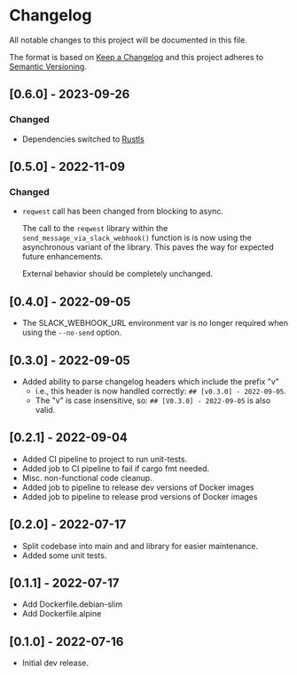 # Changelog
All notable changes to this project will be documented in this file.

The format is based on [Keep a Changelog](http://keepachangelog.com/en/1.0.0/)
and this project adheres to [Semantic Versioning](http://semver.org/spec/v2.0.0.html).

## [0.6.0] - 2023-09-26
### Changed
- Dependencies switched to [Rustls](https://github.com/rustls/rustls)

## [0.5.0] - 2022-11-09
### Changed
- `reqwest` call has been changed from blocking to async.

   The call to the `reqwest` library within the
   `send_message_via_slack_webhook()` function is is now using the asynchronous
   variant of the library. This paves the way for expected future enhancements.

   External behavior should be completely unchanged.

## [0.4.0] - 2022-09-05
- The SLACK_WEBHOOK_URL environment var is no longer required when using the
  `--no-send` option.

## [0.3.0] - 2022-09-05
- Added ability to parse changelog headers which include the prefix "v"
  - i.e., this header is now handled correctly: `## [v0.3.0] - 2022-09-05`.
  - The "v" is case insensitive, so: `## [V0.3.0] - 2022-09-05` is also valid.

## [0.2.1] - 2022-09-04
- Added CI pipeline to project to run unit-tests.
- Added job to CI pipeline to fail if cargo fmt needed.
- Misc. non-functional code cleanup.
- Added job to pipeline to release dev versions of Docker images
- Added job to pipeline to release prod versions of Docker images

## [0.2.0] - 2022-07-17
- Split codebase into main and and library for easier maintenance.
- Added some unit tests.

## [0.1.1] - 2022-07-17
- Add Dockerfile.debian-slim
- Add Dockerfile.alpine

## [0.1.0] - 2022-07-16
- Initial dev release.

